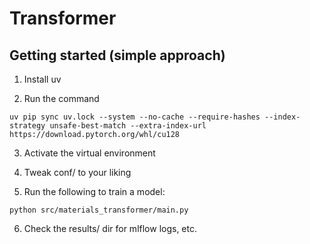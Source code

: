 # Transformer

## Getting started (simple approach)

1. Install uv

2. Run the command
```
uv pip sync uv.lock --system --no-cache --require-hashes --index-strategy unsafe-best-match --extra-index-url https://download.pytorch.org/whl/cu128
```

3. Activate the virtual environment

4. Tweak conf/ to your liking

5. Run the following to train a model:
```
python src/materials_transformer/main.py
```

6. Check the results/ dir for mlflow logs, etc.
